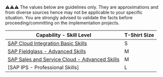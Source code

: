 :warning::warning::warning:  The values below are guidelines only. They are approximations and from diverse sources hence may not be applicable to your specific situation. You are strongly advised to validate the facts before proceeding/committing on the implementation projects.

Capability - Skill Level | T-Shirt Size
--- | ---
[SAP Cloud Integration Basic Skills](../Application_Skill_Level_Definition.md#cloud-integration----basic-skills) | S
[SAP Fieldglass - Advanced Skills](../Application_Skill_Level_Definition.md#sap-fieldglass---advanced-skills) | M
[SAP Sales and Service Cloud - Advanced Skills](../Application_Skill_Level_Definition.md#sap-sales-and-service-cloud---advanced-skills) | M
[SAP IPS - Professional Skills] | L
